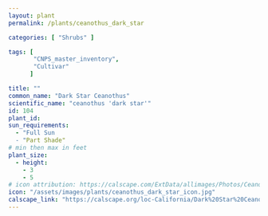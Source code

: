 ```yaml
---
layout: plant                                                              
permalink: /plants/ceanothus_dark_star

categories: [ "Shrubs" ]

tags: [
       "CNPS_master_inventory",
       "Cultivar"
      ]

title: ""
common_name: "Dark Star Ceanothus"
scientific_name: "ceanothus 'dark star'"
id: 104
plant_id: 
sun_requirements:
  - "Full Sun
  - "Part Shade"
# min then max in feet
plant_size:
  - height: 
    - 3
    - 5
# icon attribution: https://calscape.com/ExtData/allimages/Photos/Ceanothus_Dark_Star_image_5.jpg 
icon: "/assets/images/plants/ceanothus_dark_star_icon.jpg" 
calscape_link: "https://calscape.org/loc-California/Dark%20Star%20Ceanothus%20(Ceanothus%20'Dark%20Star')"
---
```






